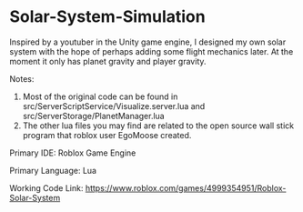 # Solar-System-Simulation
Inspired by a youtuber in the Unity game engine, I designed my own solar system with the hope of perhaps adding some flight mechanics later. At the moment it only has planet gravity and player gravity.

Notes: 
1. Most of the original code can be found in src/ServerScriptService/Visualize.server.lua and src/ServerStorage/PlanetManager.lua
2. The other lua files you may find are related to the open source wall stick program that roblox user EgoMoose created.

Primary IDE: Roblox Game Engine

Primary Language: Lua

Working Code Link: https://www.roblox.com/games/4999354951/Roblox-Solar-System
